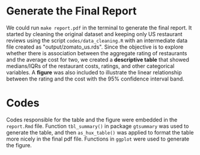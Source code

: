 # Generate the Final Report

We could run `make report.pdf` in the terminal to generate the final report. It started by cleaning the original dataset and keeping only US restaurant reviews using the script `codes/data_cleaning.R` with an intermediate data file created as "output/zomato_us.rds". Since the objective is to explore whether there is association between the aggregate rating of restaurants and the average cost for two, we created a **descriptive table** that showed medians/IQRs of the restaurant costs, ratings, and other categorical variables. A **figure** was also included to illustrate the linear relationship between the rating and the cost with the 95% confidence interval band.

# Codes

Codes responsible for the table and the figure were embedded in the `report.Rmd` file. Function `tbl_summary()` in package `gtsummary` was used to generate the table, and then `as_hux_table()` was applied to format the table more nicely in the final pdf file. Functions in `ggplot` were used to generate the figure.
